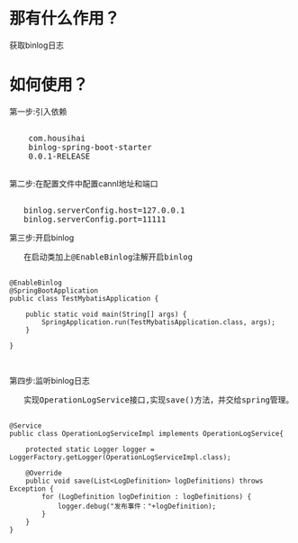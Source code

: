 <h1>那有什么作用？</h1>
<p>获取binlog日志</p>
<h1>如何使用？</h1>
<p>第一步:引入依赖</p>
<pre>
   <dependency>
	<groupId>com.housihai</groupId>
	<artifactId>binlog-spring-boot-starter</artifactId>
	<version>0.0.1-RELEASE</version>
   </dependency>
</pre>
<p>第二步:在配置文件中配置cannl地址和端口</p>
<pre>    
   binlog.serverConfig.host=127.0.0.1
   binlog.serverConfig.port=11111
</pre>

<p>第三步:开启binlog</p>
<pre>
   在启动类加上@EnableBinlog注解开启binlog
   	
	@EnableBinlog
	@SpringBootApplication
	public class TestMybatisApplication {

		public static void main(String[] args) {
			SpringApplication.run(TestMybatisApplication.class, args);
		}

	}
</pre>

<p>第四步:监听binlog日志</p>
<pre>
   实现OperationLogService接口,实现save()方法，并交给spring管理。
   
   	@Service
	public class OperationLogServiceImpl implements OperationLogService{

		protected static Logger logger = LoggerFactory.getLogger(OperationLogServiceImpl.class);

		@Override
		public void save(List<LogDefinition> logDefinitions) throws Exception {
			for (LogDefinition logDefinition : logDefinitions) {
				logger.debug("发布事件："+logDefinition);
			}
		}
	}

</pre>
